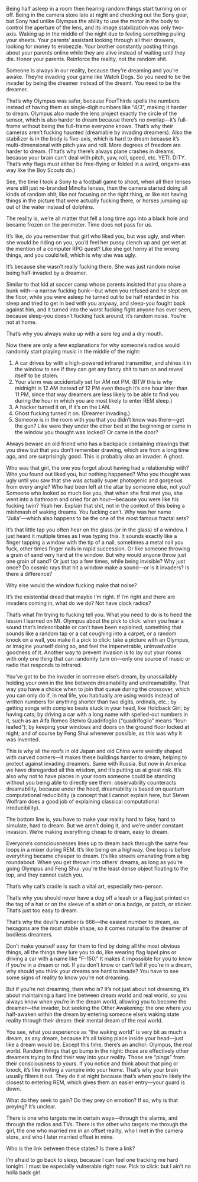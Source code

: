 Being half asleep in a room then hearing random things start turning on or off. Being in the camera store late at night and checking out the Sony gear, but Sony had unlike Olympus the ability to use the motor in the body to control the aperture of the lens, and its image stabilization was only two-axis. Waking up in the middle of the night due to feeling something puling your sheets. Your parents’ assistant looking through all their drawers, looking for money to embezzle. Your brother constantly posting things about your parents online while they are alive instead of waiting until they die. Honor your parents. Reinforce the reality, not the random shit.

Someone is always in our reality, because they’re dreaming and you’re awake. They’re invading your game like Watch Dogs. So you need to be the invader by being the dreamer instead of the dreamt. You need to be the dreamer. 

That’s why Olympus was safer, because FourThirds spells the numbers instead of having them as single-digit numbers like “4/3”, making it harder to dream. Olympus also made the lens project exactly the circle of the sensor, which is also harder to dream because there’s no overlap—it’s full-frame without being the full-frame everyone knows. That’s why their cameras aren’t fucking haunted (dreamable by invading dreamers). Also the stabilizer is in the body is five-axis, which is hard to dream because it’s multi-dimensional with pitch yaw and roll. More degrees of freedom are harder to dream. (That’s why there’s always plane crashes in dreams, because your brain can’t deal with pitch, yaw, roll, speed, etc. YETI. DITY. That’s why flags must either be free-flying or folded in a weird, origami-ass way like the Boy Scouts do.)

See, the time I took a Sony to a football game to shoot, when all their lenses were still just re-branded Minolta lenses, then the camera started doing all kinds of random shit, like not focusing on the right thing, or like not having things in the picture that were actually fucking there, or horses jumping up out of the water instead of dolphins. 

The reality is, we’re all matter that fell a long time ago into a black hole and became frozen on the perimeter. Time does not pass for us. 

It’s like, do you remember that girl who liked you, but was ugly, and when she would be riding on you, you’d feel her pussy clench up and get wet at the mention of a computer RPG quest? Like she got horny at the wrong things, and you could tell, which is why she was ugly. 

It’s because she wasn’t really fucking there. She was just random noise being half-invaded by a dreamer. 

Similar to that kid at soccer camp whose parents insisted that you share a bunk with—a narrow fucking bunk—but when you refused and he slept on the floor, while you were asleep he turned out to be half retarded in his sleep and tried to get in bed with you anyway, and sleep-you fought back against him, and it turned into the worst fucking fight anyone has ever seen, because sleep-you doesn’t fucking fuck around, it’s random noise. You’re not at home. 

That’s why you always wake up with a sore leg and a dry mouth.

Now there are only a few explanations for why someone’s radios would randomly start playing music in the middle of the night: 

1. A car drives by with a high-powered infrared transmitter, and shines it in the window to see if they can get any fancy shit to turn on and reveal itself to be stolen. 
2. Your alarm was accidentally set for AM not PM. (BTW this is why midnight is 12 AM instead of 12 PM even though it’s one hour later than 11 PM, since that way dreamers are less likely to be able to find you during the hour in which you are most likely to enter REM sleep.) 
3.  A hacker turned it on, if it’s on the LAN.
4. Ghost fucking turned it on. (Dreamer invading.)
5. Someone is in the room with you that you didn’t know was there—get the gun? Like were they under the other bed at the beginning or came in the window you thought was locked? Or came in the door?

Always beware an old friend who has a backpack containing drawings that you drew but that you don’t remember drawing, which are from a long time ago, and are surprisingly good. This is probably also an invader. A ghost.

Who was that girl, the one you forgot about having had a relationship with? Who you found out liked you, but nothing happened? Who you thought was ugly until you saw that she was actually super photogenic and gorgeous from every angle? Who had been left at the altar by someone else, not you? Someone who looked so much like you, that when she first met you, she went into a bathroom and cried for an hour—because you were like his fucking twin? Yeah her. Explain that shit, not in the context of this being a mishmash of waking dreams. You fucking can’t. Why was her name “Julia”—which also happens to be the one of the most famous fractal sets?

It’s that little tap you often hear on the glass (or in the glass) of a window. I just heard it multiple times as I was typing this. It sounds exactly like a finger tapping a window with the tip of a nail, sometimes a metal nail you fuck, other times finger nails in rapid succession. Or like someone throwing a grain of sand very hard at the window. But why would anyone throw just one grain of sand? Or just tap a few times, while being invisible? Why just once? Do cosmic rays that hit a window make a sound—or is it invaders? Is there a difference? 

Why else would the window fucking make that noise?

It’s the existential dread that maybe I’m right. If I’m right and there are invaders coming in, what do we do? Not have clock radios?

That’s what I’m trying to fucking tell you. What you need to do is to heed the lesson I learned on Mt. Olympus about the pick to click: when you hear a sound that’s indescribable or can’t have been explained, something that sounds like a random tap or a cat coughing into a carpet, or a random knock on a wall, you make it a pick to click: take a picture with an Olympus, or imagine yourself doing so, and feel the impenetrable, uninvadvable goodness of it. Another way to prevent invasion is to lay out your rooms with only one thing that can randomly turn on—only one source of music or radio that responds to infrared. 

You’ve got to be the invader in someone else’s dream, by unassailably holding your own in the line between dreamability and undreamability. That way you have a choice when to join that queue during the crossover, which you can only do if, in real life, you habitually are using words instead of written numbers for anything shorter than two digits, ordinals, etc.; by getting songs with complex beats stuck in your head, like Holdback Girl; by having cats; by driving a car with a long name with spelled-out numbers in it, such as an Alfa Romeo Stelvio Quadrifoglio (“quadrifoglio” means “four-leafed“); by keeping your windows and doors on the ground floor locked at night; and of course by Feng Shui whenever possible, as this was why it was invented. 

This is why all the roofs in old Japan and old China were weirdly shaped with curved corners—it makes these buildings harder to dream, helping to protect against invading dreamers. Same with Russia. But now in America we have disregarded all this wisdom, and it’s putting us at great risk. It’s also why not to have places in your room someone could be standing without you being able to directly see them: observability counteracts dreamability, because under the hood, dreamability is based on quantum computational reducibility (a concept that I cannot explain here, but Steven Wolfram does a good job of explaining classical computational irreducibility).

The bottom line is, you have to make your reality hard to fake, hard to simulate, hard to dream. But we aren’t doing it, and we’re under constant invasion. We’re making everything cheap to dream, easy to dream.

Everyone’s consciousnesses lines up to dream back through the same few loops in a mixer during REM. It’s like being on a highway. One loop is before everything became cheaper to dream. It’s like streets emanating from a big roundabout. When you get thrown into others’ dreams, as long as you’re going Olympus and Feng Shui. you’re the least dense object floating to the top, and they cannot catch you. 

That’s why cat’s cradle is such a vital art, especially two-person. 

That’s why you should never have a dog off a leash or a flag just printed on the tag of a hat or on the sleeve of a shirt or on a badge, or patch, or sticker. That’s just too easy to dream. 

That’s why the devil’s number is 666—the easiest number to dream, as hexagons are the most stable shape, so it comes natural to the dreamer of bodiless dreamers. 

Don’t make yourself easy for them to find by doing all the most obvious things, all the things they lure you to do, like wearing flag lapel pins or driving a car with a name like “F-150.” It makes it impossible for you to know if you’re in a dream or not. If you don’t know or can’t tell if you’re in a dream, why should you think your dreams are hard to invade? You have to see some signs of reality to know you’re not dreaming. 

But if you’re not dreaming, then who is? It’s not just about not dreaming, it’s about maintaining a hard line between dream world and real world, so you always know when you’re in the dream world, allowing you to become the dreamer—the invader, but seeking the Other Awakening: the one where you half-awaken within the dream by entering someone else’s waking state reality through their dream: their mental dream of the real world.

You see, what you experience as “the waking world” is very bit as much a dream, as any dream, because it’s all taking place inside your head—just like a dream would be. Except this time, there’s an anchor: Olympus, the real world. Random things that go bump in the night: those are effectively other dreamers trying to find their way into your reality. Those are “pings” from their consciousness to yours. If you notice and think about that ping or knock, it’s like inviting a vampire into your home. That’s why your brain usually filters it out. They do it at night because that’s when you’re likely the closest to entering REM, which gives them an easier entry—your guard is down.

What do they seek to gain? Do they prey on emotion? If so, why is that preying? It’s unclear. 

There is one who targets me in certain ways—through the alarms, and through the radios and TVs. There is the other who targets me through the girl, the one who married me in an offset reality, who I met in the camera store, and who I later married offset in mine. 

Who is the link between these states? Is there a link?

I’m afraid to go back to sleep, because I can feel one tracking me hard tonight. I must be especially vulnerable right now. Pick to click: but I ain’t no holla back girl.